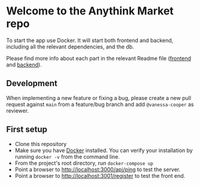 # Welcome to the Anythink Market repo

To start the app use Docker. It will start both frontend and backend, including all the relevant dependencies, and the db.

Please find more info about each part in the relevant Readme file ([frontend](frontend/readme.md) and [backend](backend/README.md)).

## Development

When implementing a new feature or fixing a bug, please create a new pull request against `main` from a feature/bug branch and add `@vanessa-cooper` as reviewer.

## First setup

- Clone this repository
- Make sure you have [Docker](https://docs.docker.com/get-docker/) installed. You can verify your installation by running `docker -v` from the command line.
- From the project's root directory, run `docker-compose up`
- Point a browser to [http://localhost:3000/api/ping](http://localhost:3000/api/ping) to test the server.
- Point a browser to [http://localhost:3001/register](http://localhost:3001/register) to test the front end.

